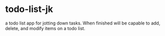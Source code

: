# todo-list-jk
a todo list app for jotting down tasks. When finished will be capable to add, delete, and modify items on a todo list.
